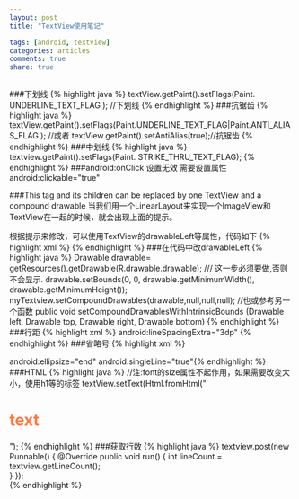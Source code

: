 ```yaml
---
layout: post
title: "TextView使用笔记"

tags: [android, textview]
categories: articles
comments: true
share: true
---
```

###下划线
 {% highlight java %}
textView.getPaint().setFlags(Paint. UNDERLINE_TEXT_FLAG ); //下划线
 {% endhighlight %}
###抗锯齿
 {% highlight java %}
textView.getPaint().setFlags(Paint.UNDERLINE_TEXT_FLAG|Paint.ANTI_ALIAS_FLAG );
//或者
textView.getPaint().setAntiAlias(true);//抗锯齿
{% endhighlight %}
###中划线
 {% highlight java %}
textview.getPaint().setFlags(Paint. STRIKE_THRU_TEXT_FLAG); 
{% endhighlight %}
###android:onClick 设置无效
需要设置属性android:clickable="true"

###This tag and its children can be replaced by one TextView and a compound drawable
当我们用一个LinearLayout来实现一个ImageView和TextView在一起的时候，就会出现上面的提示。

根据提示来修改，可以使用TextView的drawableLeft等属性，代码如下
 {% highlight xml %}
<TextView
        android:layout_width="wrap_content"
        android:layout_height="wrap_content"
        android:drawableLeft="@drawable/ic_launcher"
        android:drawablePadding="4dp" 
        android:gravity="center"
        />
{% endhighlight %}
###在代码中改drawableLeft
 {% highlight java %}
Drawable drawable= getResources().getDrawable(R.drawable.drawable);
/// 这一步必须要做,否则不会显示.
drawable.setBounds(0, 0, drawable.getMinimumWidth(), drawable.getMinimumHeight());
myTextview.setCompoundDrawables(drawable,null,null,null);
//也或参考另一个函数
public void setCompoundDrawablesWithIntrinsicBounds (Drawable left, Drawable top, Drawable right, Drawable bottom)
{% endhighlight %}
###行距
 {% highlight xml %}
android:lineSpacingExtra="3dp"
{% endhighlight %}
###省略号
 {% highlight xml %}
<!-- start,end,middle,marquee-->
android:ellipsize="end"
android:singleLine="true"{% endhighlight %}
###HTML
 {% highlight java %}
//注:font的size属性不起作用，如果需要改变大小，使用h1等的标签
textView.setText(Html.fromHtml("<h1><font color='#FF783F'>text</font></h1>");
{% endhighlight %}
###获取行数
 {% highlight java %}
textview.post(new Runnable() {
    @Override
    public void run() {
        int lineCount = textview.getLineCount();          
    }
});    
{% endhighlight %}